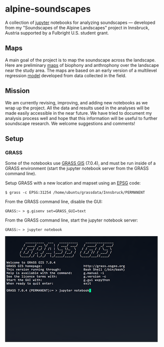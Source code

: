 # alpine-soundscapes
A collection of [jupyter](http://jupyter.org) notebooks for analyzing soundscapes — developed from my "Soundscapes of the Alpine Landscapes" project in Innsbruck, Austria supported by a Fulbright U.S. student grant.

## Maps

A main goal of the project is to map the soundscape across the landscape. Here are preliminary [maps](https://jacobdein.github.io/alpine-soundscapes/) of biophony and anthrophony over the landscape near the study area. The maps are based on an early version of a multilevel regression [model](https://github.com/jacobdein/alpine-soundscapes/blob/master/Regression%20model.ipynb) developed from data collected in the field.

## Mission

We am currently revising, improving, and adding new notebooks as we wrap up the project. All the data and results used in the analyses will be made easily accessible in the near future. We have tried to document my analysis process well and hope that this information will be useful to further soundscape research. We welcome suggestions and comments!

## Setup

### GRASS
Some of the notebooks use [GRASS GIS](https://grass.osgeo.org) (7.0.4), and must be run inside of a GRASS environment (start the jupyter notebook server from the GRASS command line).

Setup GRASS with a new location and mapset using an [EPSG](http://spatialreference.org) code:
```Shell
$ grass -c EPSG:31254 /home/ubuntu/grassdata/Innsbruck/PERMANENT
```

From the GRASS command line, disable the GUI:
```
GRASS:~ > g.gisenv set=GRASS_GUI=text
```

From the GRASS command line, start the jupyter notebook server:
```
GRASS:~ > jupyter notebook
```

![screenshot - starting jupyter notebook](/images/screenshots/starting-jupyter-notebook.png)
